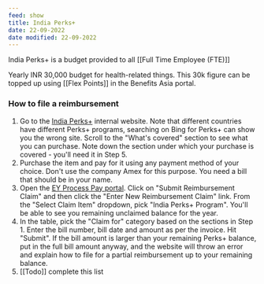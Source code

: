 ```yaml
---
feed: show
title: India Perks+
date: 22-09-2022
date modified: 22-09-2022
---
```


India Perks+ is a budget provided to all [[Full Time Employee (FTE)]]

Yearly INR 30,000 budget for health-related things. This 30k figure can be topped up using [[Flex Points]] in the Benefits Asia portal.

### How to file a reimbursement

1. Go to the [India Perks+](https://microsoft.sharepoint.com/sites/hrw/Pages/perksplusindia.aspx) internal website. Note that different countries have different Perks+ programs, searching on Bing for Perks+ can show you the wrong site. Scroll to the "What's covered" section to see what you can purchase. Note down the section under which your purchase is covered - you'll need it in Step 5.
3. Purchase the item and pay for it using any payment method of your choice. Don't use the company Amex for this purpose. You need a bill that should be in your name.
4. Open the [EY Process Pay portal](https://aka.ms/eyprocesspay). Click on "Submit Reimbursement Claim" and then click the "Enter New Reimbursement Claim" link. From the "Select Claim Item" dropdown, pick "India Perks+ Program". You'll be able to see you remaining unclaimed balance for the year.
5. In the table, pick the "Claim for" category based on the sections in Step 1. Enter the bill number, bill date and amount as per the invoice. Hit "Submit". If the bill amount is larger than your remaining Perks+ balance, put in the full bill amount anyway, and the website will throw an error and explain how to file for a partial reimbursement up to your remaining balance.
6. [[Todo]] complete this list